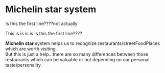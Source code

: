 # Michelin star system
Is this the first line????not actually

This is is is is Is this the first line????

**Michelin star** system helps us to recognize restaurants/streetFoodPlaces which are worth visiting.  
But this is just a help...there are so many differences between those restaurants which can be valuable or not depending on our personal taste/personality.
